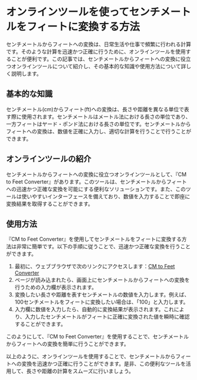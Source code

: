 オンラインツールを使ってセンチメートルをフィートに変換する方法
===============================

センチメートルからフィートへの変換は、日常生活や仕事で頻繁に行われる計算です。そのような計算を迅速かつ正確に行うために、オンラインツールを使用することが便利です。この記事では、センチメートルからフィートへの変換に役立つオンラインツールについて紹介し、その基本的な知識や使用方法について詳しく説明します。

基本的な知識
------

センチメートル(cm)からフィート(ft)への変換は、長さや距離を異なる単位で表す際に使用されます。センチメートルはメートル法における長さの単位であり、一方フィートはヤード・ポンド法における長さの単位です。センチメートルからフィートへの変換は、数値を正確に入力し、適切な計算を行うことで行うことができます。

オンラインツールの紹介
-----------

センチメートルからフィートへの変換に役立つオンラインツールとして、『CM to Feet Converter』があります。このツールは、センチメートルからフィートへの迅速かつ正確な変換を可能にする便利なソリューションです。また、このツールは使いやすいインターフェースを備えており、数値を入力することで即座に変換結果を取得することができます。

使用方法
----

『CM to Feet Converter』を使用してセンチメートルをフィートに変換する方法は非常に簡単です。以下の手順に従うことで、迅速かつ正確な変換を行うことができます。

1. 最初に、ウェブブラウザで次のリンクにアクセスします：[CM to Feet Converter](https://www.onlinecalculatorsfree.com/ja/convert/cm-to-feet.html)
2. ページが読み込まれたら、画面上にセンチメートルからフィートへの変換を行うための入力欄が表示されます。
3. 変換したい長さや距離を表すセンチメートルの数値を入力します。例えば、100センチメートルをフィートに変換したい場合は、「100」と入力します。
4. 入力欄に数値を入力したら、自動的に変換結果が表示されます。これにより、入力したセンチメートルがフィートに正確に変換された値を瞬時に確認することができます。

このようにして、『CM to Feet Converter』を使用することで、センチメートルからフィートへの変換を簡単に行うことができます。

以上のように、オンラインツールを使用することで、センチメートルからフィートへの変換を迅速かつ正確に行うことができます。是非、この便利なツールを活用して、長さや距離の計算をスムーズに行いましょう。